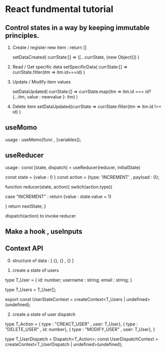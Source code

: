 # React fundmental tutorial

## Control states in a way by keeping immutable principles.

1. Create / register new item : return []

   setDataCreated(
   currState:[] => ([...currState, {new Object}])
   )

2. Read / Get specific data
   setSpecificData(
   currState:[] => currState.filter(itm => itm.id===id)
   )

3. Update / Modify item values

   setDataUpdated(
   currState:[] =>
   currState.map(itm =>
   itm.id === id? {...itm, value : newvalue }: itm)
   )

4. Delete item
   setDataUpdated(currState =>
   currState.filter(itm => itm.id !== id)
   )

## useMomo

usage :
useMemo(func , [variables]);

## useReducer

usage :
const [state, dispatch] = useReducer(reducer, initialState)

const state = {value : 0 }
const action = {type: 'INCREMENT' , payload : 0};

function reducer(state, action){
switch(action.type){

case "INCREMENT" :
return {value : state.value + 1}

}
return nextState;
}

dispatch(action) to invoke reducer

## Make a hook , useInputs

## Context API

0. structure of data : [ {}, {} , {} ]

1. create a state of users

type T_User = {
id: number;
username : string;
email : string;
}

type T_Users = T_User[];

export const UserStateContext = createContext<T_Users | undefined>(undefined);

2. create a state of user dispatch

type T_Action =
{ type : "CREACT_USER" , user: T_User},
{ type : "DELETE_USER" , id: number},
{ type : "MODIFY_USER" , user: T_User},
}

type T_UserDispatch = Dispatch<T_Action>;
const UserDispatchContext = createContext<T_UserDispatch | undefined>(undefined);
